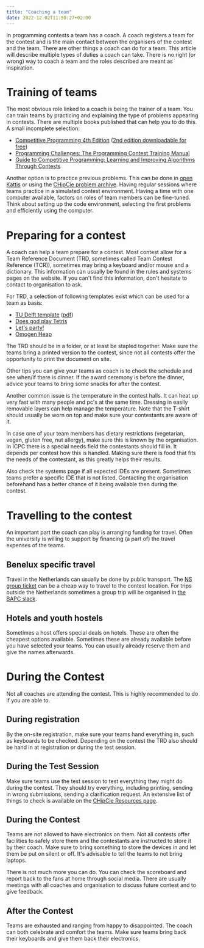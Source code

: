 ```yaml
---
title: "Coaching a team"
date: 2022-12-02T11:50:27+02:00
---
```

In programming contests a team has a coach. A coach registers a team for the contest and is the main contact between 
the organisers of the contest and the team. There are other things a coach can do for a team. This article will
describe multiple types of duties a coach can take. There is no right (or wrong) way to coach a team and the roles 
described are meant as inspiration.

# Training of teams
The most obvious role linked to a coach is being the trainer of a team. You can train teams by practicing and explaining
the type of problems appearing in contests. There are multiple books published that can help you to do this. A small 
incomplete selection:
* [Competitive Programming 4th Edition](https://cpbook.net/) ([2nd edition downloadable for free](https://cpbook.net/details?cp=2))
* [Programming Challenges: The Programming Contest Training Manual](https://books.google.nl/books?id=dNoLBwAAQBAJ)
* [Guide to Competitive Programming: Learning and Improving Algorithms Through Contests](https://books.google.nl/books?id=3JbiDwAAQBAJ)

Another option is to practice previous problems. This can be done in [open Kattis](https://open.kattis.com/) or using
the [CHipCie problem archive](https://commissies.ch.tudelft.nl/chipcie/archive). Having regular sessions where teams
practice in a simulated contest environment. Having a time with one computer available, factors on roles of team members
can be fine-tuned. Think about setting up the code environment, selecting the first problems and efficiently using the 
computer. 

# Preparing for a contest
A coach can help a team prepare for a contest. Most contest allow for a Team Reference Document (TRD, sometimes called 
Team Contest Reference (TCR)), sometimes may bring a keyboard and/or mouse and a dictionary. This information can
usually be found in the rules and systems pages on the website. If you can't find this information, don't hesitate
to contact to organisation to ask.

For TRD, a selection of following templates exist which can be used for a team as basis:
* [TU Delft template](https://commissies.ch.tudelft.nl/chipcie/resources/tcr-template.zip) ([pdf](https://commissies.ch.tudelft.nl/chipcie/resources/tcr.pdf))
* [Does god play Tetris](https://github.com/alexjbest/icpc-tcr/blob/master/teamref.pdf)
* [Let's party!](https://github.com/mzuenni/ContestReference/blob/new-master/tcr.pdf)
* [Omogen Heap](https://github.com/kth-competitive-programming/kactl/blob/main/kactl.pdf)

The TRD should be in a folder, or at least be stapled together. Make sure the teams bring a printed version to the 
contest, since not all contests offer the opportunity to print the document on site.

Other tips you can give your teams as coach is to check the schedule and see when/if there is dinner. If the award
ceremony is before the dinner, advice your teams to bring some snacks for after the contest. 

Another common issue is the temperature in the contest halls. It can heat up very fast with many people and pc's at the 
same time. Dressing in easily removable layers can help manage the temperature. Note that the T-shirt should usually
be worn on top and make sure your contestants are aware of it.

In case one of your team members has dietary restrictions (vegetarian, vegan, gluten free, nut allergy), make sure this is known by the organisation. In ICPC there is a special needs field the contestants should fill in. It depends per 
contest how this is handled. Making sure there is food that fits the needs of the contestant, as this greatly helps their results.

Also check the systems page if all expected IDEs are present. Sometimes teams prefer a specific IDE that is not listed.
Contacting the organisation beforehand has a better chance of it being available then during the contest.

# Travelling to the contest
An important part the coach can play is arranging funding for travel. Often the university is willing to support by 
financing (a part of) the travel expenses of the teams. 

## Benelux specific travel
Travel in the Netherlands can usually be done by public 
transport. The [NS group ticket](https://www.ns.nl/producten/en/meest-gekocht/p/groepsticket-daluren) can be a cheap way
to travel to the contest location. For trips outside the Netherlands sometimes a group trip will be organised in [the 
BAPC slack](/wiki/benelux-slack/).

## Hotels and youth hostels
Sometimes a host offers special deals on hotels. These are often the cheapest options available. Sometimes these are 
already available before you have selected your teams. You can usually already reserve them and give the names 
afterwards. 

# During the Contest
Not all coaches are attending the contest. This is highly recommended to do if you are able to. 

## During registration
By the on-site registration, make sure your teams hand everything in, such as keyboards to be checked. Depending on the
contest the TRD also should be hand in at registration or during the test session.

## During the Test Session
Make sure teams use the test session to test everything they might do during the contest. They should try everything,
including printing, sending in wrong submissions, sending a clarification request. An extensive list of things to check
is available on the [CHipCie Resources page](https://commissies.ch.tudelft.nl/chipcie/resources/).

## During the Contest
Teams are not allowed to have electronics on them. Not all contests offer facilities to safely store them and the 
contestants are instructed to store it by their coach. Make sure to bring something to store the devices in and let
them be put on silent or off. It's advisable to tell the teams to not bring laptops.

There is not much more you can do. You can check the scoreboard and report back to the fans at home through social media. 
There are usually meetings with all coaches and organisation to discuss future contest and to give feedback. 

## After the Contest
Teams are exhausted and ranging from happy to disappointed. The coach can both celebrate and comfort the teams. Make 
sure teams bring back their keyboards and give them back their electronics. 

